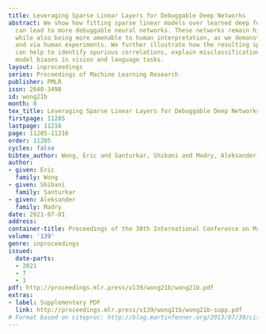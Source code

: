 ```yaml
---
title: Leveraging Sparse Linear Layers for Debuggable Deep Networks
abstract: We show how fitting sparse linear models over learned deep feature representations
  can lead to more debuggable neural networks. These networks remain highly accurate
  while also being more amenable to human interpretation, as we demonstrate quantitatively
  and via human experiments. We further illustrate how the resulting sparse explanations
  can help to identify spurious correlations, explain misclassifications, and diagnose
  model biases in vision and language tasks.
layout: inproceedings
series: Proceedings of Machine Learning Research
publisher: PMLR
issn: 2640-3498
id: wong21b
month: 0
tex_title: Leveraging Sparse Linear Layers for Debuggable Deep Networks
firstpage: 11205
lastpage: 11216
page: 11205-11216
order: 11205
cycles: false
bibtex_author: Wong, Eric and Santurkar, Shibani and Madry, Aleksander
author:
- given: Eric
  family: Wong
- given: Shibani
  family: Santurkar
- given: Aleksander
  family: Madry
date: 2021-07-01
address:
container-title: Proceedings of the 38th International Conference on Machine Learning
volume: '139'
genre: inproceedings
issued:
  date-parts:
  - 2021
  - 7
  - 1
pdf: http://proceedings.mlr.press/v139/wong21b/wong21b.pdf
extras:
- label: Supplementary PDF
  link: http://proceedings.mlr.press/v139/wong21b/wong21b-supp.pdf
# Format based on citeproc: http://blog.martinfenner.org/2013/07/30/citeproc-yaml-for-bibliographies/
---
```

